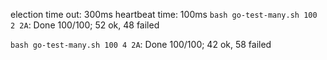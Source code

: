 election time out: 300ms
heartbeat time: 100ms
`bash go-test-many.sh 100 2 2A`: Done 100/100; 52 ok, 48 failed

`bash go-test-many.sh 100 4 2A`: Done 100/100; 42 ok, 58 failed
